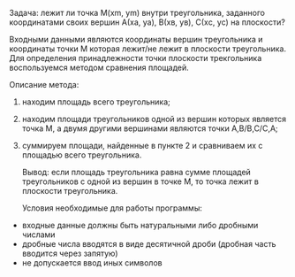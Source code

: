 Задача: лежит ли точка M(xm, ym) внутри треугольника, заданного координатами своих 
вершин А(xа, yа), В(xв, yв), С(xс, yс) на плоскости? 

Входными данными являются координаты вершин треугольника и координаты точки М которая лежит/не лежит в плоскости треугольника. Для определения принадлежности точки плоскости трекгольника воспользуемся методом сравнения площадей. 

Описание метода: 

1) находим площадь всего треугольника;
2) находим площади треугольников одной из вершин которых является точка М,
   а двумя другими вершинами являются точки А,В/В,С/С,А;
3) суммируем площади, найденные в пункте 2 и сравниваем их с площадью 
   всего треугольника.
   
   Вывод: если площадь треугольника равна сумме площадей треугольников с одной из вершин в точке М, то 
точка лежит в плоскости треугольника. 

   Условия необходимые для работы программы:
   
- входные данные должны быть натуральными либо дробными числами
- дробные числа вводятся в виде десятичной дроби (дробная часть вводится через запятую)
- не допускается ввод иных символов
